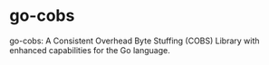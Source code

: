 # go-cobs
go-cobs: A Consistent Overhead Byte Stuffing (COBS) Library with enhanced capabilities for the Go language.
